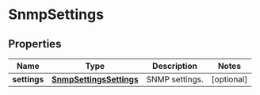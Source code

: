 
# SnmpSettings

## Properties
Name | Type | Description | Notes
------------ | ------------- | ------------- | -------------
**settings** | [**SnmpSettingsSettings**](SnmpSettingsSettings.md) | SNMP settings. |  [optional]



